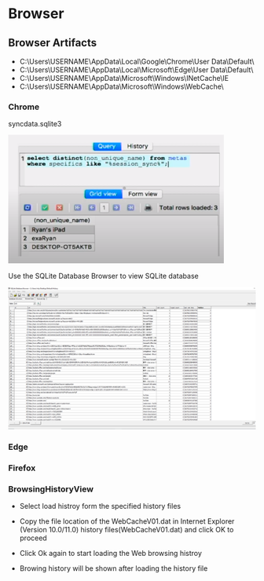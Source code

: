 # Browser

## Browser Artifacts

* C:\Users\USERNAME\AppData\Local\Google\Chrome\User Data\Default\
* C:\Users\USERNAME\AppData\Local\Microsoft\Edge\User Data\Default\
* C:\Users\USERNAME\AppData\Microsoft\Windows\INetCache\IE
* C:\Users\USERNAME\AppData\Microsoft\Windows\WebCache\

### Chrome

syncdata.sqlite3

![](../.gitbook/assets/image%20%2876%29.png)

Use the SQLite Database Browser to view SQLite database

![](../.gitbook/assets/image%20%2881%29.png)

### Edge

### Firefox



### BrowsingHistoryView 

* Select load histroy form the specified history files

* Copy the file location of the WebCacheV01.dat in Internet Explorer (Version 10.0/11.0) history files(WebCacheV01.dat) and click OK to proceed

* Click Ok again to start loading the Web browsing histroy

* Browing history will be shown after loading the history file
